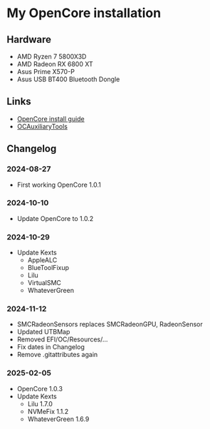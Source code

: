 # My OpenCore installation

## Hardware

- AMD Ryzen 7 5800X3D
- AMD Radeon RX 6800 XT
- Asus Prime X570-P
- Asus USB BT400 Bluetooth Dongle

## Links

- [OpenCore install guide](https://dortania.github.io/OpenCore-Install-Guide/prerequisites.html)
- [OCAuxiliaryTools](https://github.com/ic005k/OCAuxiliaryTools)

## Changelog

### 2024-08-27

- First working OpenCore 1.0.1

### 2024-10-10

- Update OpenCore to 1.0.2

### 2024-10-29

- Update Kexts
  - AppleALC
  - BlueToolFixup
  - Lilu
  - VirtualSMC
  - WhateverGreen

### 2024-11-12

- SMCRadeonSensors replaces SMCRadeonGPU, RadeonSensor
- Updated UTBMap
- Removed EFI/OC/Resources/...
- Fix dates in Changelog
- Remove .gitattributes again

### 2025-02-05

- OpenCore 1.0.3
- Update Kexts
  - Lilu 1.7.0
  - NVMeFix 1.1.2
  - WhateverGreen 1.6.9
